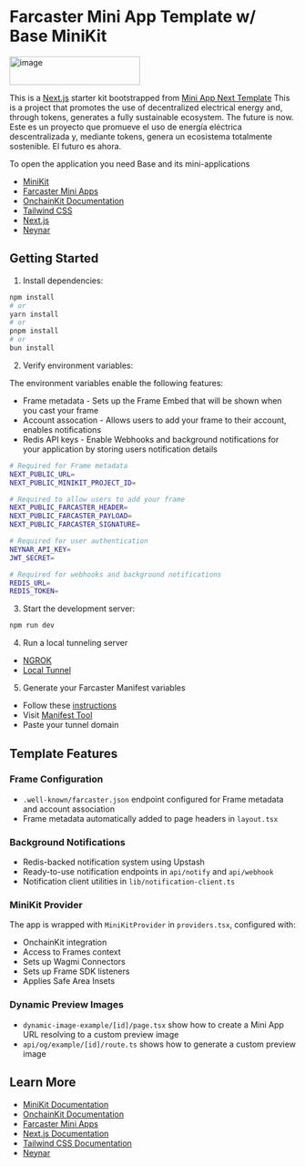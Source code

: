 # Farcaster Mini App Template w/ Base MiniKit

<img width="229" height="50" alt="image" src="https://github.com/user-attachments/assets/f009e582-db39-43dc-bbc4-cf70db70e916" />



This is a [Next.js](https://nextjs.org) starter kit bootstrapped from [Mini App Next Template](https://github.com/builders-garden/miniapp-next-template)
This is a project that promotes the use of decentralized electrical energy and, through tokens, generates a fully sustainable ecosystem.
The future is now.
Este es un proyecto que promueve el uso de energía eléctrica descentralizada y, mediante tokens, genera un ecosistema totalmente sostenible.
El futuro es ahora.

To open the application you need Base and its mini-applications

- [MiniKit](https://docs.base.org/builderkits/minikit/overview)
- [Farcaster Mini Apps](https://miniapps.xyz)
- [OnchainKit Documentation](https://docs.base.org/builderkits/onchainkit/getting-started)
- [Tailwind CSS](https://tailwindcss.com)
- [Next.js](https://nextjs.org/docs)
- [Neynar](https://neynar.com)

## Getting Started

1. Install dependencies:

```bash
npm install
# or
yarn install
# or
pnpm install
# or
bun install
```

2. Verify environment variables:

The environment variables enable the following features:

- Frame metadata - Sets up the Frame Embed that will be shown when you cast your frame
- Account assocation - Allows users to add your frame to their account, enables notifications
- Redis API keys - Enable Webhooks and background notifications for your application by storing users notification details

```bash
# Required for Frame metadata
NEXT_PUBLIC_URL=
NEXT_PUBLIC_MINIKIT_PROJECT_ID=

# Required to allow users to add your frame
NEXT_PUBLIC_FARCASTER_HEADER=
NEXT_PUBLIC_FARCASTER_PAYLOAD=
NEXT_PUBLIC_FARCASTER_SIGNATURE=

# Required for user authentication
NEYNAR_API_KEY=
JWT_SECRET=

# Required for webhooks and background notifications
REDIS_URL=
REDIS_TOKEN=
```

3. Start the development server:

```bash
npm run dev
```

4. Run a local tunneling server

- [NGROK](https://ngrok.com)
- [Local Tunnel](https://theboroer.github.io/localtunnel-www/)

5. Generate your Farcaster Manifest variables

- Follow these [instructions](https://miniapps.farcaster.xyz/docs/guides/publishing)
- Visit [Manifest Tool](https://warpcast.com/~/developers/mini-apps/manifest)
- Paste your tunnel domain

## Template Features

### Frame Configuration

- `.well-known/farcaster.json` endpoint configured for Frame metadata and account association
- Frame metadata automatically added to page headers in `layout.tsx`

### Background Notifications

- Redis-backed notification system using Upstash
- Ready-to-use notification endpoints in `api/notify` and `api/webhook`
- Notification client utilities in `lib/notification-client.ts`

### MiniKit Provider

The app is wrapped with `MiniKitProvider` in `providers.tsx`, configured with:

- OnchainKit integration
- Access to Frames context
- Sets up Wagmi Connectors
- Sets up Frame SDK listeners
- Applies Safe Area Insets

### Dynamic Preview Images

- `dynamic-image-example/[id]/page.tsx` show how to create a Mini App URL resolving to a custom preview image
- `api/og/example/[id]/route.ts` shows how to generate a custom preview image

## Learn More

- [MiniKit Documentation](https://docs.base.org/builderkits/minikit/overview)
- [OnchainKit Documentation](https://docs.base.org/builderkits/onchainkit/getting-started)
- [Farcaster Mini Apps](https://miniapps.xyz)
- [Next.js Documentation](https://nextjs.org/docs)
- [Tailwind CSS Documentation](https://tailwindcss.com/docs)
- [Neynar](https://neynar.com)
